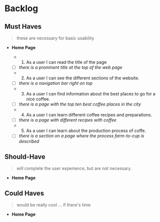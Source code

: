 # Backlog

## Must Haves

> these are necessary for basic usability

- **Home Page**

  - 1. As a user I can read the title of the page

  - [ ] _there is a prominent title at the top of the web page_

  - 2. As a user I can see the different sections of the website.

  - [ ] _there is a navigation bar right on top_

  - 3. As a user I can find information about the best places to go for a nice
    coffee.

  - [ ] _there is a page with the top ten best coffee places in the city_

  - 4. As a user I can learn different coffee recipes and preparations.
  - [ ] _there is a page with different recipes with coffee_

  - 5. As a user I can learn about the production process of coffe.

  - [ ] _there is a section on a page where the process farm-to-cup is
        described_

## Should-Have

> will complete the user experience, but are not necessary.

- **Home Page**

## Could Haves

> would be really cool ... if there's time

- **Home Page**
